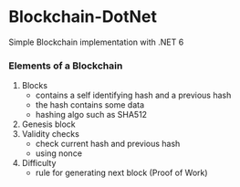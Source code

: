 # Blockchain-DotNet
Simple Blockchain implementation with .NET 6


### Elements of a Blockchain
1. Blocks
    - contains a self identifying hash and a previous hash
    - the hash contains some data
    - hashing algo such as SHA512
2. Genesis block
3. Validity checks
    - check current hash and previous hash
    - using nonce
4. Difficulty
    - rule for generating next block (Proof of Work)
